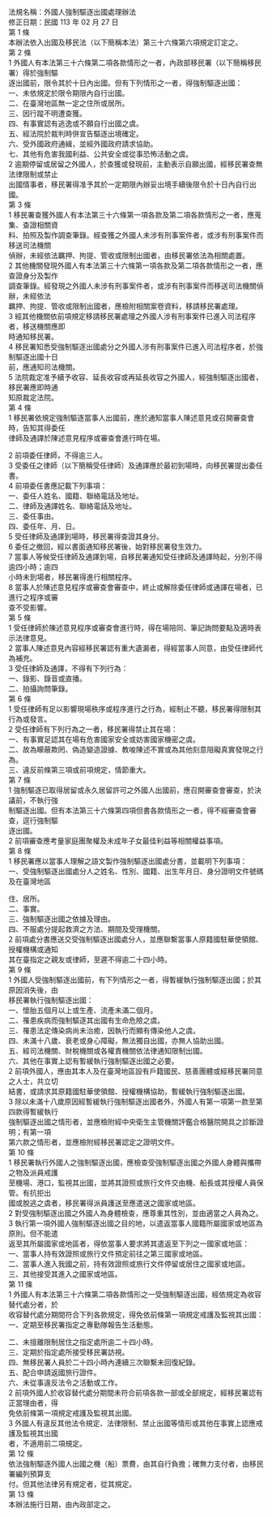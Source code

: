 法規名稱：外國人強制驅逐出國處理辦法  
修正日期：民國 113 年 02 月 27 日  
第 1 條  
本辦法依入出國及移民法（以下簡稱本法）第三十六條第六項規定訂定之。  
第 2 條  
1 外國人有本法第三十六條第二項各款情形之一者，內政部移民署（以下簡稱移民署）得於強制驅  
逐出國前，限令其於十日內出國。但有下列情形之一者，得強制驅逐出國：  
一、未依規定於限令期限內自行出國。  
二、在臺灣地區無一定之住所或居所。  
三、因行蹤不明遭查獲。  
四、有事實認有逃逸或不願自行出國之虞。  
五、經法院於裁判時併宣告驅逐出境確定。  
六、受外國政府通緝，並經外國政府請求協助。  
七、其他有危害我國利益、公共安全或從事恐怖活動之虞。  
2 逾期停留或居留之外國人，於查獲或發現前，主動表示自願出國，經移民署查無法律限制或禁止  
出國情事者，移民署得准予其於一定期限內辦妥出境手續後限令於十日內自行出國。  
第 3 條  
1 移民署查獲外國人有本法第三十六條第一項各款及第二項各款情形之一者，應蒐集、查證相關資  
料、拍照及製作調查筆錄。經查獲之外國人未涉有刑事案件者，或涉有刑事案件而移送司法機關  
偵辦，未經依法羈押、拘提、管收或限制出國者，由移民署依法為相關處置。  
2 其他機關發現外國人有本法第三十六條第一項各款及第二項各款情形之一者，應查證身分及製作  
調查筆錄。經發現之外國人未涉有刑事案件者，或涉有刑事案件而移送司法機關偵辦，未經依法  
羈押、拘提、管收或限制出國者，應檢附相關案卷資料，移請移民署處理。  
3 經其他機關依前項規定移請移民署處理之外國人涉有刑事案件已進入司法程序者，移送機關應即  
時通知移民署。  
4 移民署知悉受強制驅逐出國處分之外國人涉有刑事案件已進入司法程序者，於強制驅逐出國十日  
前，應通知司法機關。  
5 法院裁定准予續予收容、延長收容或再延長收容之外國人，經強制驅逐出國者，移民署應即時通  
知原裁定法院。  
第 4 條  
1 移民署依規定強制驅逐當事人出國前，應於通知當事人陳述意見或召開審查會時，告知其得委任  
律師及通譯於陳述意見程序或審查會進行時在場。  


2 前項委任律師，不得逾三人。  
3 受委任之律師（以下簡稱受任律師）及通譯應於最初到場時，向移民署提出委任書。  
4 前項委任書應記載下列事項：  
一、委任人姓名、國籍、聯絡電話及地址。  
二、律師及通譯姓名、聯絡電話及地址。  
三、委任事由。  
四、委任年、月、日。  
5 受任律師及通譯到場時，移民署得查證其身分。  
6 委任之撤回，經以書面通知移民署後，始對移民署發生效力。  
7 當事人等候受任律師及通譯到場，自移民署通知受任律師及通譯時起，分別不得逾四小時；逾四  
小時未到場者，移民署得進行相關程序。  
8 當事人於陳述意見程序或審查會審查中，終止或解除委任律師或通譯在場者，已進行之程序或審  
查不受影響。  
第 5 條  
1 受任律師於陳述意見程序或審查會進行時，得在場陪同、筆記詢問要點及適時表示法律意見。  
2 當事人陳述意見內容經移民署認有重大遺漏者，得經當事人同意，由受任律師代為補充。  
3 受任律師及通譯，不得有下列行為：  
一、錄影、錄音或直播。  
二、拍攝詢問筆錄。  
第 6 條  
1 受任律師有足以影響現場秩序或程序進行之行為，經制止不聽，移民署得限制其行為或發言。  
2 受任律師有下列行為之一者，移民署得禁止其在場：  
一、有事實足認其在場有危害國家安全或妨害國家機密之虞。  
二、故為矇蔽欺罔、偽造變造證據、教唆陳述不實或為其他刻意阻礙真實發現之行為。  
三、違反前條第三項或前項規定，情節重大。  
第 7 條  
1 強制驅逐已取得居留或永久居留許可之外國人出國前，應召開審查會審查，於決議前，不執行強  
制驅逐出國。但有本法第三十六條第四項但書各款情形之一者，得不經審查會審查，逕行強制驅  
逐出國。  
2 前項審查應考量家庭團聚權及未成年子女最佳利益等相關權益事項。  
第 8 條  
1 移民署應以當事人理解之語文製作強制驅逐出國處分書，並載明下列事項：  
一、受強制驅逐出國處分人之姓名、性別、國籍、出生年月日、身分證明文件號碼及在臺灣地區  


住、居所。  
二、事實。  
三、強制驅逐出國之依據及理由。  
四、不服處分提起救濟之方法、期間及受理機關。  
2 前項處分書應送交受強制驅逐出國處分人，並應聯繫當事人原籍國駐華使領館、授權機構或通知  
其在臺指定之親友或律師，至遲不得逾二十四小時。  
第 9 條  
1 外國人受強制驅逐出國前，有下列情形之一者，得暫緩執行強制驅逐出國；於其原因消失後，由  
移民署執行強制驅逐出國：  
一、懷胎五個月以上或生產、流產未滿二個月。  
二、罹患疾病而強制驅逐其出國有生命危險之虞。  
三、罹患法定傳染病尚未治癒，因執行而顯有傳染他人之虞。  
四、未滿十八歲、衰老或身心障礙，無法獨自出國，亦無人協助出國。  
五、經司法機關、財稅機關或各權責機關依法律通知限制出國。  
六、其他在事實上認有暫緩執行強制驅逐出國之必要。  
2 前項外國人，應由其本人及在臺灣地區設有戶籍國民、慈善團體或經移民署同意之人士，共立切  
結書，或請求其原籍國駐華使領館、授權機構協助，暫緩執行強制驅逐出國。  
3 除以未滿十八歲原因經暫緩執行強制驅逐出國者外，外國人有第一項第一款至第四款得暫緩執行  
強制驅逐出國之情形者，並應檢附經中央衛生主管機關評鑑合格醫院開具之診斷證明；有第一項  
第六款之情形者，並應檢附經移民署認定之證明文件。  
第 10 條  
1 移民署執行外國人之強制驅逐出國，應檢查受強制驅逐出國之外國人身體與攜帶之物及派員戒護  
至機場、港口，監視其出國，並將其證照或旅行文件交由機、船長或其授權人員保管。有抗拒出  
國或脫逃之虞者，移民署得派員護送至應遣送之國家或地區。  
2 對受強制驅逐出國之外國人為身體檢查，應尊重其性別，並由適當之人員為之。  
3 執行第一項外國人強制驅逐出國之目的地，以遣返當事人國籍所屬國家或地區為原則。但不能遣  
返至其所屬國家或地區者，得依當事人要求將其遣返至下列之一國家或地區：  
一、當事人持有效證照或旅行文件預定前往之第三國家或地區。  
二、當事人進入我國之前，持有效證照或旅行文件停留或居住之國家或地區。  
三、其他接受其進入之國家或地區。  
第 11 條  
1 外國人有本法第三十六條第二項各款情形之一受強制驅逐出國，經依規定為收容替代處分者，於  
收容替代處分期間符合下列各款規定，得免依前條第一項規定戒護及監視其出國：  
一、定期至移民署指定之專勤隊報告生活動態。  


二、未擅離限制居住之指定處所逾二十四小時。  
三、定期於指定處所接受移民署訪視。  
四、無移民署人員於二十四小時內連續三次聯繫未回復紀錄。  
五、配合申請返國旅行證件。  
六、未從事違反法令之活動或工作。  
2 前項外國人於收容替代處分期間未符合前項各款一部或全部規定，經移民署認有正當理由者，得  
免依前條第一項規定戒護及監視其出國。  
3 外國人有違反其他法令規定、法律限制、禁止出國等情形或其他在事實上認應戒護及監視其出國  
者，不適用前二項規定。  
第 12 條  
依法強制驅逐外國人出國之機（船）票費，由其自行負擔；確無力支付者，由移民署編列預算支  
付。但其他法律另有規定者，從其規定。  
第 13 條  
本辦法施行日期，由內政部定之。  


